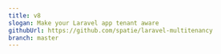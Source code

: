 ```yaml
---
title: v8
slogan: Make your Laravel app tenant aware
githubUrl: https://github.com/spatie/laravel-multitenancy
branch: master
---
```

